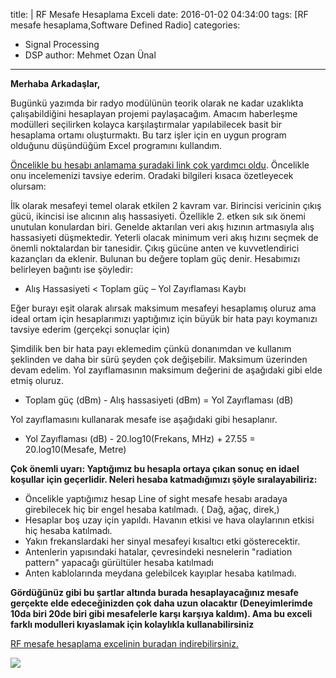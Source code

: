 title: |
	RF Mesafe Hesaplama Exceli
date: 2016-01-02 04:34:00
tags: [RF mesafe hesaplama,Software Defined Radio]
categories:
  - Signal Processing
  - DSP
author: Mehmet Ozan Ünal
---

**Merhaba Arkadaşlar,**  

Bugünkü yazımda bir radyo modülünün teorik olarak ne kadar uzaklıkta çalışabildiğini hesaplayan projemi paylaşacağım. Amacım haberleşme modülleri seçilirken kolayca karşılaştırmalar yapılabilecek basit bir hesaplama ortamı oluşturmaktı. Bu tarz işler için en uygun program olduğunu düşündüğüm Excel programını kullandım. 

[Öncelikle bu hesabı anlamama şuradaki link çok yardımcı oldu](https://www.mikrodalgamuhendisi.com/index.php/rf-soru-cevap-anasayfa/90-yeni-baslayanlar-icin-iletisim-mesafesi-hesab). Öncelikle onu incelemenizi tavsiye ederim. Oradaki bilgileri kısaca özetleyecek olursam:  

İlk olarak mesafeyi temel olarak etkilen 2 kavram var. Birincisi vericinin çıkış gücü, ikincisi ise alıcının alış hassasiyeti. Özellikle 2\. etken sık sık önemi unutulan konulardan biri. Genelde aktarılan veri akış hızının artmasıyla alış hassasiyeti düşmektedir. Yeterli olacak minimum veri akış hızını seçmek de önemli noktalardan bir tanesidir. Çıkış gücüne anten ve kuvvetlendirici kazançları da eklenir. Bulunan bu değere toplam güç denir. Hesabımızı belirleyen bağıntı ise şöyledir:

* Alış Hassasiyeti < Toplam güç – Yol Zayıflaması Kaybı

Eğer burayı eşit olarak alırsak maksimum mesafeyi hesaplamış oluruz ama ideal ortam için hesaplarımızı yaptığımız için büyük bir hata payı koymanızı tavsiye ederim (gerçekçi sonuçlar için)

Şimdilik ben bir hata payı eklemedim çünkü donanımdan ve kullanım şeklinden ve daha bir sürü şeyden çok değişebilir. Maksimum üzerinden devam edelim. Yol zayıflamasının maksimum değerini de aşağıdaki gibi elde etmiş oluruz.

* Toplam güç (dBm) - Alış hassasiyeti (dBm) = Yol Zayıflaması (dB)

Yol zayıflamasını kullanarak mesafe ise aşağıdaki gibi hesaplanır.  

* Yol Zayıflaması (dB) - 20.log10(Frekans, MHz) + 27.55 = 20.log10(Mesafe, Metre)

**Çok önemli uyarı: Yaptığımız bu hesapla ortaya çıkan sonuç en idael koşullar için geçerlidir. Neleri hesaba katmadığımızı şöyle sıralayabiliriz:**  

* Öncelikle yaptığımız hesap Line of sight mesafe hesabı aradaya girebilecek hiç bir engel hesaba katılmadı. ( Dağ, ağaç, direk,)
* Hesaplar boş uzay için yapıldı. Havanın etkisi ve hava olaylarının etkisi hiç hesaba katılmadı.
* Yakın frekanslardaki her sinyal mesafeyi kısaltıcı etki gösterecektir.
* Antenlerin yapısındaki hatalar, çevresindeki nesnelerin "radiation pattern" yapacağı gürültüler hesaba katılmadı
* Anten kablolarında meydana gelebilcek kayıplar hesaba katılmadı.

**Gördüğünüz gibi bu şartlar altında burada hesaplayacağınız mesafe gerçekte elde edeceğinizden çok daha uzun olacaktır (Deneyimlerimde 10da biri 20de biri gibi mesafelerle karşı karşıya kaldım). Ama bu exceli farklı modulleri kıyaslamak için kolaylıkla kullanabilirsiniz**

[RF mesafe hesaplama excelinin buradan indirebilirsiniz.](https://drive.google.com/file/d/0B5j__Lyt9ozbbU83Yy1IY2g3Tm8/view?usp=sharing)

![](https://2.bp.blogspot.com/-KnIZAPHVg0I/VocgbHgY7kI/AAAAAAAAXhU/eHC-s7cwViY/s720/Capture.PNG)